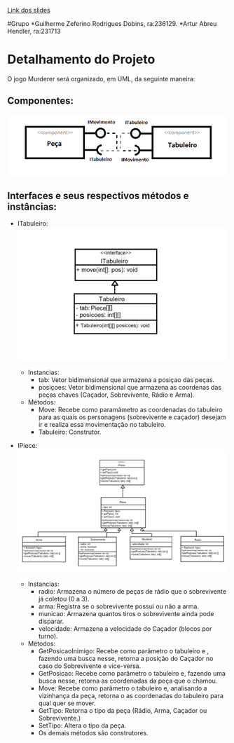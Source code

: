 [Link dos slides](https://docs.google.com/presentation/d/1pCGv_wNoytKBnk53aXQAfj_TzJ8oRLM61EuP9PZzEOQ/edit?ts=5ec3fd09#slide=id.g858dc2d46b_0_18)

#Grupo
*Guilherme Zeferino Rodrigues Dobins, ra:236129.
*Artur Abreu Hendler, ra:231713

# Detalhamento do Projeto
O jogo Murderer será organizado, em UML, da seguinte maneira:

## Componentes:
![](componentes.png)

## Interfaces e seus respectivos métodos e instâncias:
* ITabuleiro:
![](Itabuleiro.jpeg)
  * Instancias: 
     * tab: Vetor bidimensional que armazena a posiçao das peças.
     * posiçoes: Vetor bidimensional que armazena as coordenas das peças chaves (Caçador, Sobrevivente, Rádio e Arma).
  * Métodos:
     * Move: Recebe como paramâmetro as coordenadas do tabuleiro para as quais os personagens (sobrevivente e caçador) desejam ir e realiza essa movimentação no tabuleiro.
     * Tabuleiro: Construtor.
  
* IPiece:
![](IPieces.jpeg)
  * Instancias: 
     * radio: Armazena o número de peças de rádio que o sobrevivente já coletou (0 a 3).
     * arma: Registra se o sobrevivente possui ou não a arma.
     * municao: Armazena quantos tiros o sobrevivente ainda pode disparar.
     * velocidade: Armazena a velocidade do Caçador (blocos por turno).
  * Métodos:
     * GetPosicaoInimigo: Recebe como parâmetro o tabuleiro e , fazendo uma busca nesse, retorna a posição do Caçador no caso do Sobrevivente e vice-versa. 
     * GetPosicao: Recebe como parâmetro o tabuleiro e, fazendo uma busca nesse, retorna as coordenadas da peça que o chamou.
     * Move: Recebe como parâmetro o tabuleiro e, analisando a vizinhança da peça, retorna o as coordenadas do tabuleiro para qual quer se mover.
     * GetTipo: Retorna o tipo da peça (Rádio, Arma, Caçador ou Sobrevivente.)
     * SetTipo: Altera o tipo da peça.
     * Os demais métodos são construtores.
